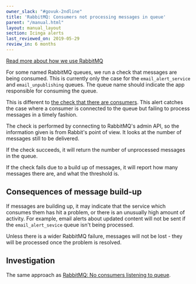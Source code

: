 ```yaml
---
owner_slack: "#govuk-2ndline"
title: 'RabbitMQ: Consumers not processing messages in queue'
parent: "/manual.html"
layout: manual_layout
section: Icinga alerts
last_reviewed_on: 2019-05-29
review_in: 6 months
---
```


[Read more about how we use RabbitMQ][rabbitmq]

For some named RabbitMQ queues, we run a check that messages are being
consumed.  This is currently only the case for the
`email_alert_service` and `email_unpublishing` queues.  The queue name
should indicate the app responsible for consuming the queue.

This is different to [the check that there are consumers][nocon].
This alert catches the case where a consumer is connected to the queue
but failing to process messages in a timely fashion.

The check is performed by connecting to RabbitMQ's admin API, so the
information given is from Rabbit's point of view.  It looks at the
number of messages still to be delivered.

If the check succeeds, it will return the number of unprocessed
messages in the queue.

If the check fails due to a build up of messages, it will report how
many messages there are, and what the threshold is.

## Consequences of message build-up

If messages are building up, it may indicate that the service which
consumes them has hit a problem, or there is an unusually high amount
of activity.  For example, email alerts about updated content will not
be sent if the `email_alert_sevice` queue isn't being processed.

Unless there is a wider RabbitMQ failure, messages will not be lost -
they will be processed once the problem is resolved.

## Investigation

The same approach as [RabbitMQ: No consumers listening to
queue][nocon].

[rabbitmq]: /manual/rabbitmq.html
[rabbitmq_control_panel]: /manual/rabbitmq.html#connecting-to-the-rabbitmq-web-control-panel
[nocon]: /manual/alerts/rabbitmq-no-consumers-listening.html
